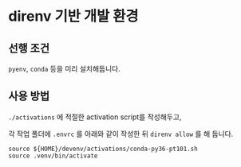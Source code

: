 # direnv 기반 개발 환경

## 선행 조건

`pyenv`, `conda` 등을 미리 설치해둡니다.

## 사용 방법
`./activations` 에 적절한 activation script를 작성해두고,

각 작업 폴더에 `.envrc` 를 아래와 같이 작성한 뒤 `direnv allow` 를 해 둡니다.

```
source ${HOME}/devenv/activations/conda-py36-pt101.sh
source .venv/bin/activate
```